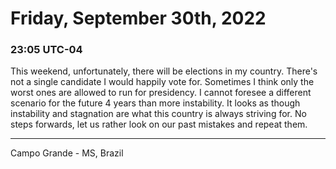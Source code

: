 # Friday, September 30th, 2022

### 23:05 UTC-04

This weekend, unfortunately, there will be elections in my country. There's not
a single candidate I would happily vote for. Sometimes I think only the worst ones
are allowed to run for presidency. I cannot foresee a different scenario for the
future 4 years than more instability. It looks as though instability and stagnation
are what this country is always striving for. No steps forwards, let us rather look
on our past mistakes and repeat them.

---

Campo Grande - MS, Brazil
